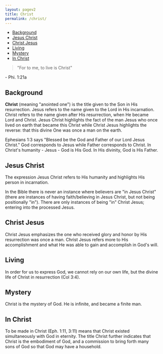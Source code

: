 ```yaml
---
layout: pagev2
title: Christ
permalink: /christ/
---
```

- [Background](#background)
- [Jesus Christ](#jesus-christ)
- [Christ Jesus](#christ-jesus)
- [Living](#living)
- [Mystery](#mystery)
- [In Christ](#in-christ)

>"For to me, to live is Christ"

\- Phi. 1:21a

## Background

**Christ** (meaning "anointed one") is the title given to the Son in His resurrection. Jesus refers to the name given to the Lord in His incarnation. Christ refers to the name given after His resurrection, when He became Lord and Christ. Jesus Christ highlights the fact of the man Jesus who once lived on earth that became this Christ while Christ Jesus highlights the reverse: that this divine One was once a man on the earth.

Ephesians 1:3 says "Blessed be the God and Father of our Lord Jesus Christ." God corresponds to Jesus while Father corresponds to Christ. In Christ's humanity - Jesus - God is His God. In His divinity, God is His Father. 

## Jesus Christ

The expression Jesus Christ refers to His humanity and highlights His person in incarnation.

In the Bible there is never an instance where believers are "in Jesus Christ" (there are instances of having faith/believing in Jesus Christ, but not being positionally "in"). There are only instances of being "in" Christ Jesus; entering into the processed Jesus.

## Christ Jesus

Christ Jesus emphasizes the one who received glory and honor by His resurrection was once a man. Christ Jesus refers more to His accomplishment and what He was able to gain and accomplish in God's will. 

## Living

In order for us to express God, we cannot rely on our own life, but the divine life of Christ in resurrection (Col 3:4).

## Mystery 

Christ is the mystery of God. He is infinite, and became a finite man.

## In Christ

To be made in Christ (Eph. 1:11, 3:11) means that Christ existed simultaneously with God in eternity. The title Christ further indicates that Christ is the embodiment of God, and a commission to bring forth many sons of God so that God may have a household.